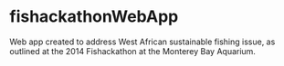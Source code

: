 fishackathonWebApp
==================

Web app created to address West African sustainable fishing issue, as outlined at the 2014 Fishackathon at the Monterey Bay Aquarium.

